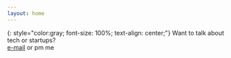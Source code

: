 ```yaml
---
layout: home
---
```

{: style="color:gray; font-size: 100%; text-align: center;"}
Want to talk about tech or startups?<br>
<a href="mailto:{{ 'enriquedecote@gmail.com' | encode_email }}" title="Contact me">e-mail</a> or pm me


